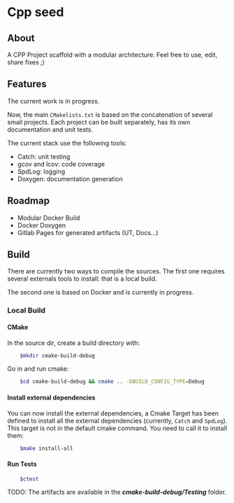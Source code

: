 # Cpp seed

## About

A CPP Project scaffold with a modular architecture.
Feel free to use, edit, share fixes ;)


## Features

The current work is in progress.

Now, the main `CMakelists.txt` is based on the concatenation of several small projects.
Each project can be built separately, has its own documentation and unit tests.



The current stack use the following tools:
- Catch: unit testing
- gcov and lcov: code coverage
- SpdLog: logging
- Doxygen: documentation generation

## Roadmap

- Modular Docker Build
- Docker Doxygen
- Gitlab Pages for generated artifacts (UT, Docs...)



## Build

There are currently two ways to compile the sources. The first one requires
several externals tools to install: that is a local build.

The second one is based on Docker and is currently in progress.

### Local Build

#### CMake

In the source dir, create a build directory with:

```sh
    $mkdir cmake-build-debug
```

Go in and run cmake:

```sh
    $cd cmake-build-debug && cmake .. -DBUILD_CONFIG_TYPE=Debug
```
#### Install external dependencies

You can now install the external dependencies,
a Cmake Target has been defined to install all the external dependencies (currently, `Catch` and `SpdLog`).
This target is not in the default cmake command. You need to call it to install them:


```sh
    $make install-all
```

#### Run Tests


```sh
    $ctest
```

TODO: The artifacts are available in the ***cmake-build-debug/Testing*** folder.
